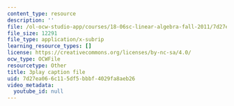 ```yaml
---
content_type: resource
description: ''
file: /ol-ocw-studio-app/courses/18-06sc-linear-algebra-fall-2011/7d27ea066c115df5bbbf4029fa8aeb26_AMLekTJR5_U.vtt
file_size: 12291
file_type: application/x-subrip
learning_resource_types: []
license: https://creativecommons.org/licenses/by-nc-sa/4.0/
ocw_type: OCWFile
resourcetype: Other
title: 3play caption file
uid: 7d27ea06-6c11-5df5-bbbf-4029fa8aeb26
video_metadata:
  youtube_id: null
---
```

